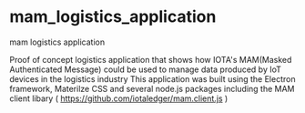# mam_logistics_application
mam logistics application


Proof of concept logistics application that shows how IOTA's MAM(Masked Authenticated Message) could be used to manage data produced by IoT devices in the logistics industry
This application was built using the Electron framework, Materilze CSS and several node.js packages including the MAM client libary ( https://github.com/iotaledger/mam.client.js )
